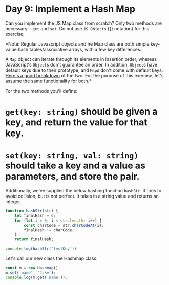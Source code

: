 # Day 9: Implement a Hash Map

Can you implement the JS Map class from scratch? Only two methods are necessary-- `get` and `set`. Do not use `JS Objects` ({} notation) for this exercise.

*Note: Regular Javascript objects and he Map class are both simple key-value hash tables/associative arrays, with a few key differences:

A `Map` object can iterate through its elements in insertion order, whereas JavaScript's `Object`s don't guarantee an order. In addition, `Object`s have default keys due to their prototype, and `Map`s don't come with default keys. [Here's a good breakdown](https://medium.com/front-end-weekly/es6-map-vs-object-what-and-when-b80621932373) of the two. For the purpose of this exercise, let's assume the same functionality for both.*

For the two methods you'll define:

# `get(key: string)` should be given a key, and return the value for that key.
# `set(key: string, val: string)` should take a key and a value as parameters, and store the pair.

Additionally, we've supplied the below hashing function `hashStr`. It tries to avoid collision, but is not perfect. It takes in a string value and returns an integer.

```javascript
function hashStr(str) {
	let finalHash = 0;
	for (let i = 0; i < str.length; i++) {
		const charCode = str.charCodeAt(i);
		finalHash += charCode;
	}
	return finalHash;
```

```javascript
console.log(hashStr('testKey'))
```

Let's call our new class the Hashmap class:

```javascript
const m = new Hashmap();
m.set('name', 'Jake');
console.log(m.get('name'));
```

